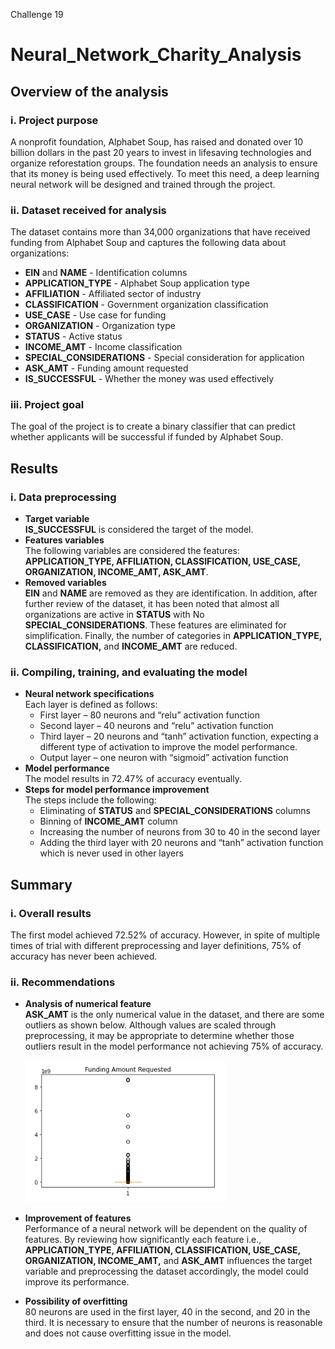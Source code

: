Challenge 19
# Neural_Network_Charity_Analysis

## Overview of the analysis

### i. Project purpose
A nonprofit foundation, Alphabet Soup, has raised and donated over 10 billion dollars in the past 20 years to invest in lifesaving technologies and organize reforestation groups. The foundation needs an analysis to ensure that its money is being used effectively. To meet this need, a deep learning neural network will be designed and trained through the project.

### ii. Dataset received for analysis
The dataset contains more than 34,000 organizations that have received funding from Alphabet Soup and captures the following data about organizations:
- **EIN** and **NAME** - Identification columns
- **APPLICATION_TYPE** - Alphabet Soup application type
- **AFFILIATION** - Affiliated sector of industry
- **CLASSIFICATION** - Government organization classification
- **USE_CASE** - Use case for funding
- **ORGANIZATION** - Organization type
- **STATUS** - Active status
- **INCOME_AMT** - Income classification
- **SPECIAL_CONSIDERATIONS** - Special consideration for application
- **ASK_AMT** - Funding amount requested
- **IS_SUCCESSFUL** - Whether the money was used effectively

### iii. Project goal
The goal of the project is to create a binary classifier that can predict whether applicants will be successful if funded by Alphabet Soup.


## Results

### i. Data preprocessing
- **Target variable**\
**IS_SUCCESSFUL** is considered the target of the model.
- **Features variables**\
The following variables are considered the features: **APPLICATION_TYPE, AFFILIATION, CLASSIFICATION, USE_CASE, ORGANIZATION, INCOME_AMT, ASK_AMT**.
- **Removed variables**\
**EIN** and **NAME** are removed as they are identification. In addition, after further review of the dataset, it has been noted that almost all organizations are active in **STATUS** with No **SPECIAL_CONSIDERATIONS**. These features are eliminated for simplification. Finally, the number of categories in **APPLICATION_TYPE, CLASSIFICATION,** and **INCOME_AMT** are reduced.

### ii. Compiling, training, and evaluating the model
- **Neural network specifications**\
  Each layer is defined as follows:
    - First layer – 80 neurons and “relu” activation function
    - Second layer – 40 neurons and “relu” activation function
    - Third layer – 20 neurons and “tanh” activation function, expecting a different type of activation to improve the model performance.
    - Output layer – one neuron with “sigmoid” activation function
- **Model performance**\
  The model results in 72.47% of accuracy eventually.
- **Steps for model performance improvement**\
  The steps include the following:
    - Eliminating of **STATUS** and **SPECIAL_CONSIDERATIONS** columns
    - Binning of **INCOME_AMT** column
    - Increasing the number of neurons from 30 to 40 in the second layer
    - Adding the third layer with 20 neurons and “tanh” activation function which is never used in other layers


## Summary
### i. Overall results
The first model achieved 72.52% of accuracy. However, in spite of multiple times of trial with different preprocessing and layer definitions, 75% of accuracy has never been achieved. 

### ii. Recommendations
- **Analysis of numerical feature**\
  **ASK_AMT** is the only numerical value in the dataset, and there are some outliers as shown below. Although values are scaled through preprocessing, it may be appropriate to determine whether those outliers result in the model performance not achieving 75% of accuracy.
  
  <img src="https://github.com/Ryoichi2022/Neural_Network_Charity_Analysis/blob/main/Funding_Amount.png" width="320"/>  

- **Improvement of features**\
  Performance of a neural network will be dependent on the quality of features. By reviewing how significantly each feature i.e., **APPLICATION_TYPE, AFFILIATION, CLASSIFICATION, USE_CASE, ORGANIZATION, INCOME_AMT,** and **ASK_AMT** influences the target variable and preprocessing the dataset accordingly, the model could improve its performance.
  
- **Possibility of overfitting**\
  80 neurons are used in the first layer, 40 in the second, and 20 in the third. It is necessary to ensure that the number of neurons is reasonable and does not cause overfitting issue in the model.
